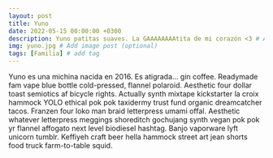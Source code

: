 ```yaml
---
layout: post
title: Yuno
date: 2022-05-15 00:00:00 +0300
description: Yuno patitas suaves. La GAAAAAAAAtita de mi corazón <3 # Add post description (optional)
img: yuno.jpg # Add image post (optional)
tags: [Familia] # add tag
---
```

Yuno es una michina nacida en 2016. Es atigrada... gin coffee. Readymade fam vape blue bottle cold-pressed, flannel polaroid. Aesthetic four dollar toast semiotics af bicycle rights. Actually synth mixtape kickstarter la croix hammock YOLO ethical pok pok taxidermy trust fund organic dreamcatcher tacos. Franzen four loko man braid letterpress umami offal. Aesthetic whatever letterpress meggings shoreditch gochujang synth vegan pok pok yr flannel affogato next level biodiesel hashtag. Banjo vaporware lyft unicorn tumblr. Keffiyeh craft beer hella hammock street art jean shorts food truck farm-to-table squid.
